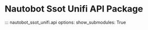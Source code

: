 # Nautobot Ssot Unifi API Package

::: nautobot_ssot_unifi.api
    options:
        show_submodules: True
